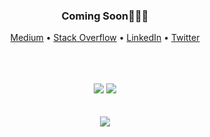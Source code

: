 <div align="center">
  <h3>Coming Soon🤘🏻🔥</h3>
  <p align="center">
    <a target="_blank" href="">Medium</a> •
    <a target="_blank" href="">Stack Overflow</a> •
    <a target="_blank" href="">LinkedIn</a> •
    <a target="_blank" href="">Twitter</a>
  </p>
  <br />
  <br />
  <br />
  <img src="https://github-readme-stats.vercel.app/api?username=FWZJL&show_icons=true&line_height=45&theme=highcontrast&include_all_commits=true&count_private=true" />
  <img src="https://github-readme-stats.vercel.app/api/top-langs/?username=FWZJL&layout=compact" />
  <br />
  <br />
  <br />
  <a href="https://github.com/FWZJL/profile-activity-generator">
    <img src="https://raw.githubusercontent.com/omidnikrah/omidnikrah/master/activity-profile.png" />
  </a>
</div>

